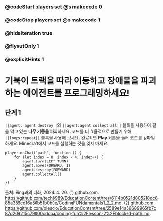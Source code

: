 ### @codeStart players set @s makecode 0
### @codeStop players set @s makecode 1

### @hideIteration true 
### @flyoutOnly 1
### @explicitHints 1


# 거북이 트랙을 따라 이동하고 장애물을 파괴하는 에이전트를 프로그래밍하세요!

## 단계 1
``||agent: agent destroy||``와 ``||agent:agent collect all||`` 블록을 사용하여 길을 막고 있는 **나무 기둥을 파괴**하세요. 코드를 더 효율적으로 만들기 위해 ``||loops:repeat||`` 블록을 사용해 보세요. 완료되면 **Play** 버튼을 눌러 코드를 컴파일하세요. Minecraft에서 코드를 실행하는 것을 잊지 마세요.


```ghost
player.onChat("path", function () {
    for (let index = 0; index < 4; index++) {
        agent.turn(LEFT_TURN)
        agent.move(FORWARD, 1)
        agent.destroy(FORWARD)
        agent.collectAll()
    }
})
```

출처: Bing과의 대화, 2024. 4. 20.
(1) github.com. https://github.com/tech8989/EducationContent/tree/6114b0521d805218dc885a356cd16a56b51b0b0e/CodingFUNdamentals1_2_2.md.
(2) github.com. https://github.com/olesolo/EducationContent/tree/2589e14a66689965fb7c87d209215c79000cdcba/coding-fun%2Flesson-2%2Fblocked-path.md.